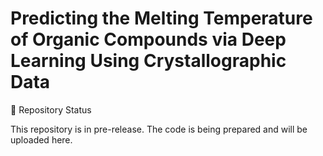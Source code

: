 # Predicting the Melting Temperature of Organic Compounds via Deep Learning Using Crystallographic Data

🚧 Repository Status

This repository is in pre-release.
The code is being prepared and will be uploaded here.
